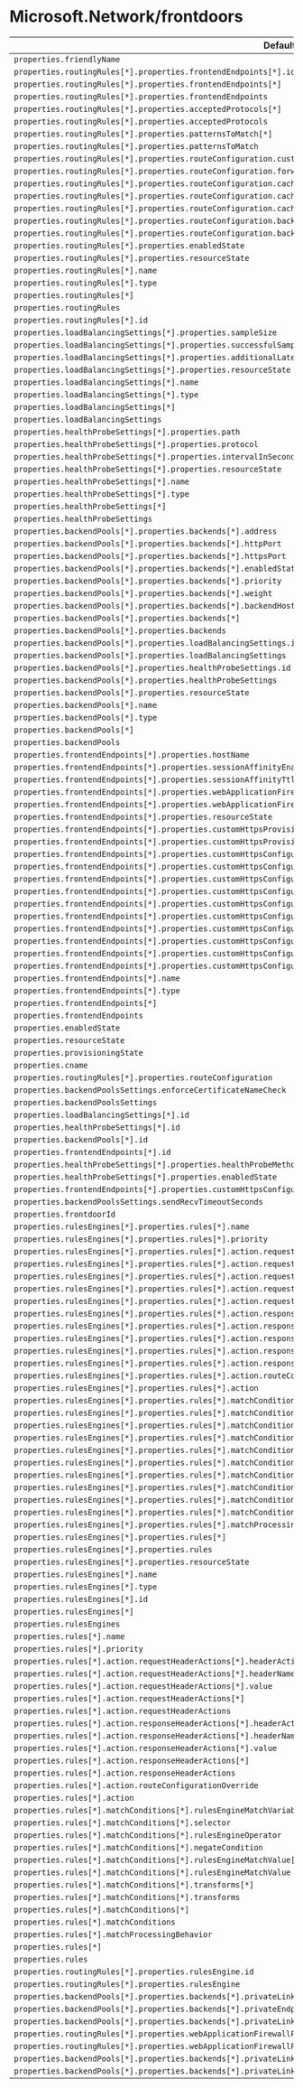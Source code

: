 # Microsoft.Network/frontdoors

| Default Path | Alias |
|---|---|
| `properties.friendlyName` | `Microsoft.Network/frontdoors/friendlyName` |
| `properties.routingRules[*].properties.frontendEndpoints[*].id` | `Microsoft.Network/frontdoors/routingRules[*].frontendEndpoints[*].id` |
| `properties.routingRules[*].properties.frontendEndpoints[*]` | `Microsoft.Network/frontdoors/routingRules[*].frontendEndpoints[*]` |
| `properties.routingRules[*].properties.frontendEndpoints` | `Microsoft.Network/frontdoors/routingRules[*].frontendEndpoints` |
| `properties.routingRules[*].properties.acceptedProtocols[*]` | `Microsoft.Network/frontdoors/routingRules[*].acceptedProtocols[*]` |
| `properties.routingRules[*].properties.acceptedProtocols` | `Microsoft.Network/frontdoors/routingRules[*].acceptedProtocols` |
| `properties.routingRules[*].properties.patternsToMatch[*]` | `Microsoft.Network/frontdoors/routingRules[*].patternsToMatch[*]` |
| `properties.routingRules[*].properties.patternsToMatch` | `Microsoft.Network/frontdoors/routingRules[*].patternsToMatch` |
| `properties.routingRules[*].properties.routeConfiguration.customForwardingPath` | `Microsoft.Network/frontdoors/routingRules[*].customForwardingPath` |
| `properties.routingRules[*].properties.routeConfiguration.forwardingProtocol` | `Microsoft.Network/frontdoors/routingRules[*].forwardingProtocol` |
| `properties.routingRules[*].properties.routeConfiguration.cacheConfiguration.queryParameterStripDirective` | `Microsoft.Network/frontdoors/routingRules[*].cacheConfiguration.queryParameterStripDirective` |
| `properties.routingRules[*].properties.routeConfiguration.cacheConfiguration.dynamicCompression` | `Microsoft.Network/frontdoors/routingRules[*].cacheConfiguration.dynamicCompression` |
| `properties.routingRules[*].properties.routeConfiguration.cacheConfiguration` | `Microsoft.Network/frontdoors/routingRules[*].cacheConfiguration` |
| `properties.routingRules[*].properties.routeConfiguration.backendPool.id` | `Microsoft.Network/frontdoors/routingRules[*].backendPool.id` |
| `properties.routingRules[*].properties.routeConfiguration.backendPool` | `Microsoft.Network/frontdoors/routingRules[*].backendPool` |
| `properties.routingRules[*].properties.enabledState` | `Microsoft.Network/frontdoors/routingRules[*].enabledState` |
| `properties.routingRules[*].properties.resourceState` | `Microsoft.Network/frontdoors/routingRules[*].resourceState` |
| `properties.routingRules[*].name` | `Microsoft.Network/frontdoors/routingRules[*].name` |
| `properties.routingRules[*].type` | `Microsoft.Network/frontdoors/routingRules[*].type` |
| `properties.routingRules[*]` | `Microsoft.Network/frontdoors/routingRules[*]` |
| `properties.routingRules` | `Microsoft.Network/frontdoors/routingRules` |
| `properties.routingRules[*].id` | `Microsoft.Network/frontdoors/routingRules[*].id` |
| `properties.loadBalancingSettings[*].properties.sampleSize` | `Microsoft.Network/frontdoors/loadBalancingSettings[*].sampleSize` |
| `properties.loadBalancingSettings[*].properties.successfulSamplesRequired` | `Microsoft.Network/frontdoors/loadBalancingSettings[*].successfulSamplesRequired` |
| `properties.loadBalancingSettings[*].properties.additionalLatencyMilliseconds` | `Microsoft.Network/frontdoors/loadBalancingSettings[*].additionalLatencyMilliseconds` |
| `properties.loadBalancingSettings[*].properties.resourceState` | `Microsoft.Network/frontdoors/loadBalancingSettings[*].resourceState` |
| `properties.loadBalancingSettings[*].name` | `Microsoft.Network/frontdoors/loadBalancingSettings[*].name` |
| `properties.loadBalancingSettings[*].type` | `Microsoft.Network/frontdoors/loadBalancingSettings[*].type` |
| `properties.loadBalancingSettings[*]` | `Microsoft.Network/frontdoors/loadBalancingSettings[*]` |
| `properties.loadBalancingSettings` | `Microsoft.Network/frontdoors/loadBalancingSettings` |
| `properties.healthProbeSettings[*].properties.path` | `Microsoft.Network/frontdoors/healthProbeSettings[*].path` |
| `properties.healthProbeSettings[*].properties.protocol` | `Microsoft.Network/frontdoors/healthProbeSettings[*].protocol` |
| `properties.healthProbeSettings[*].properties.intervalInSeconds` | `Microsoft.Network/frontdoors/healthProbeSettings[*].intervalInSeconds` |
| `properties.healthProbeSettings[*].properties.resourceState` | `Microsoft.Network/frontdoors/healthProbeSettings[*].resourceState` |
| `properties.healthProbeSettings[*].name` | `Microsoft.Network/frontdoors/healthProbeSettings[*].name` |
| `properties.healthProbeSettings[*].type` | `Microsoft.Network/frontdoors/healthProbeSettings[*].type` |
| `properties.healthProbeSettings[*]` | `Microsoft.Network/frontdoors/healthProbeSettings[*]` |
| `properties.healthProbeSettings` | `Microsoft.Network/frontdoors/healthProbeSettings` |
| `properties.backendPools[*].properties.backends[*].address` | `Microsoft.Network/frontdoors/backendPools[*].backends[*].address` |
| `properties.backendPools[*].properties.backends[*].httpPort` | `Microsoft.Network/frontdoors/backendPools[*].backends[*].httpPort` |
| `properties.backendPools[*].properties.backends[*].httpsPort` | `Microsoft.Network/frontdoors/backendPools[*].backends[*].httpsPort` |
| `properties.backendPools[*].properties.backends[*].enabledState` | `Microsoft.Network/frontdoors/backendPools[*].backends[*].enabledState` |
| `properties.backendPools[*].properties.backends[*].priority` | `Microsoft.Network/frontdoors/backendPools[*].backends[*].priority` |
| `properties.backendPools[*].properties.backends[*].weight` | `Microsoft.Network/frontdoors/backendPools[*].backends[*].weight` |
| `properties.backendPools[*].properties.backends[*].backendHostHeader` | `Microsoft.Network/frontdoors/backendPools[*].backends[*].backendHostHeader` |
| `properties.backendPools[*].properties.backends[*]` | `Microsoft.Network/frontdoors/backendPools[*].backends[*]` |
| `properties.backendPools[*].properties.backends` | `Microsoft.Network/frontdoors/backendPools[*].backends` |
| `properties.backendPools[*].properties.loadBalancingSettings.id` | `Microsoft.Network/frontdoors/backendPools[*].loadBalancingSettings.id` |
| `properties.backendPools[*].properties.loadBalancingSettings` | `Microsoft.Network/frontdoors/backendPools[*].loadBalancingSettings` |
| `properties.backendPools[*].properties.healthProbeSettings.id` | `Microsoft.Network/frontdoors/backendPools[*].healthProbeSettings.id` |
| `properties.backendPools[*].properties.healthProbeSettings` | `Microsoft.Network/frontdoors/backendPools[*].healthProbeSettings` |
| `properties.backendPools[*].properties.resourceState` | `Microsoft.Network/frontdoors/backendPools[*].resourceState` |
| `properties.backendPools[*].name` | `Microsoft.Network/frontdoors/backendPools[*].name` |
| `properties.backendPools[*].type` | `Microsoft.Network/frontdoors/backendPools[*].type` |
| `properties.backendPools[*]` | `Microsoft.Network/frontdoors/backendPools[*]` |
| `properties.backendPools` | `Microsoft.Network/frontdoors/backendPools` |
| `properties.frontendEndpoints[*].properties.hostName` | `Microsoft.Network/frontdoors/frontendEndpoints[*].hostName` |
| `properties.frontendEndpoints[*].properties.sessionAffinityEnabledState` | `Microsoft.Network/frontdoors/frontendEndpoints[*].sessionAffinityEnabledState` |
| `properties.frontendEndpoints[*].properties.sessionAffinityTtlSeconds` | `Microsoft.Network/frontdoors/frontendEndpoints[*].sessionAffinityTtlSeconds` |
| `properties.frontendEndpoints[*].properties.webApplicationFirewallPolicyLink.id` | `Microsoft.Network/frontdoors/frontendEndpoints[*].webApplicationFirewallPolicyLink.id` |
| `properties.frontendEndpoints[*].properties.webApplicationFirewallPolicyLink` | `Microsoft.Network/frontdoors/frontendEndpoints[*].webApplicationFirewallPolicyLink` |
| `properties.frontendEndpoints[*].properties.resourceState` | `Microsoft.Network/frontdoors/frontendEndpoints[*].resourceState` |
| `properties.frontendEndpoints[*].properties.customHttpsProvisioningState` | `Microsoft.Network/frontdoors/frontendEndpoints[*].customHttpsProvisioningState` |
| `properties.frontendEndpoints[*].properties.customHttpsProvisioningSubstate` | `Microsoft.Network/frontdoors/frontendEndpoints[*].customHttpsProvisioningSubstate` |
| `properties.frontendEndpoints[*].properties.customHttpsConfiguration.certificateSource` | `Microsoft.Network/frontdoors/frontendEndpoints[*].customHttpsConfiguration.certificateSource` |
| `properties.frontendEndpoints[*].properties.customHttpsConfiguration.protocolType` | `Microsoft.Network/frontdoors/frontendEndpoints[*].customHttpsConfiguration.protocolType` |
| `properties.frontendEndpoints[*].properties.customHttpsConfiguration.keyVaultCertificateSourceParameters.vault.id` | `Microsoft.Network/frontdoors/frontendEndpoints[*].customHttpsConfiguration.keyVaultCertificateSourceParameters.vault.id` |
| `properties.frontendEndpoints[*].properties.customHttpsConfiguration.keyVaultCertificateSourceParameters.vault` | `Microsoft.Network/frontdoors/frontendEndpoints[*].customHttpsConfiguration.keyVaultCertificateSourceParameters.vault` |
| `properties.frontendEndpoints[*].properties.customHttpsConfiguration.keyVaultCertificateSourceParameters.secretName` | `Microsoft.Network/frontdoors/frontendEndpoints[*].customHttpsConfiguration.keyVaultCertificateSourceParameters.secretName` |
| `properties.frontendEndpoints[*].properties.customHttpsConfiguration.keyVaultCertificateSourceParameters.secretVersion` | `Microsoft.Network/frontdoors/frontendEndpoints[*].customHttpsConfiguration.keyVaultCertificateSourceParameters.secretVersion` |
| `properties.frontendEndpoints[*].properties.customHttpsConfiguration.keyVaultCertificateSourceParameters` | `Microsoft.Network/frontdoors/frontendEndpoints[*].customHttpsConfiguration.keyVaultCertificateSourceParameters` |
| `properties.frontendEndpoints[*].properties.customHttpsConfiguration.frontDoorCertificateSourceParameters.certificateType` | `Microsoft.Network/frontdoors/frontendEndpoints[*].customHttpsConfiguration.frontDoorCertificateSourceParameters.certificateType` |
| `properties.frontendEndpoints[*].properties.customHttpsConfiguration.frontDoorCertificateSourceParameters` | `Microsoft.Network/frontdoors/frontendEndpoints[*].customHttpsConfiguration.frontDoorCertificateSourceParameters` |
| `properties.frontendEndpoints[*].properties.customHttpsConfiguration` | `Microsoft.Network/frontdoors/frontendEndpoints[*].customHttpsConfiguration` |
| `properties.frontendEndpoints[*].name` | `Microsoft.Network/frontdoors/frontendEndpoints[*].name` |
| `properties.frontendEndpoints[*].type` | `Microsoft.Network/frontdoors/frontendEndpoints[*].type` |
| `properties.frontendEndpoints[*]` | `Microsoft.Network/frontdoors/frontendEndpoints[*]` |
| `properties.frontendEndpoints` | `Microsoft.Network/frontdoors/frontendEndpoints` |
| `properties.enabledState` | `Microsoft.Network/frontdoors/enabledState` |
| `properties.resourceState` | `Microsoft.Network/frontdoors/resourceState` |
| `properties.provisioningState` | `Microsoft.Network/frontdoors/provisioningState` |
| `properties.cname` | `Microsoft.Network/frontdoors/cname` |
| `properties.routingRules[*].properties.routeConfiguration` | `Microsoft.Network/frontdoors/routingRules[*].routeConfiguration` |
| `properties.backendPoolsSettings.enforceCertificateNameCheck` | `Microsoft.Network/frontdoors/backendPoolsSettings.enforceCertificateNameCheck` |
| `properties.backendPoolsSettings` | `Microsoft.Network/frontdoors/backendPoolsSettings` |
| `properties.loadBalancingSettings[*].id` | `Microsoft.Network/frontdoors/loadBalancingSettings[*].id` |
| `properties.healthProbeSettings[*].id` | `Microsoft.Network/frontdoors/healthProbeSettings[*].id` |
| `properties.backendPools[*].id` | `Microsoft.Network/frontdoors/backendPools[*].id` |
| `properties.frontendEndpoints[*].id` | `Microsoft.Network/frontdoors/frontendEndpoints[*].id` |
| `properties.healthProbeSettings[*].properties.healthProbeMethod` | `Microsoft.Network/frontdoors/healthProbeSettings[*].healthProbeMethod` |
| `properties.healthProbeSettings[*].properties.enabledState` | `Microsoft.Network/frontdoors/healthProbeSettings[*].enabledState` |
| `properties.frontendEndpoints[*].properties.customHttpsConfiguration.minimumTlsVersion` | `Microsoft.Network/frontdoors/frontendEndpoints[*].customHttpsConfiguration.minimumTlsVersion` |
| `properties.backendPoolsSettings.sendRecvTimeoutSeconds` | `Microsoft.Network/frontdoors/backendPoolsSettings.sendRecvTimeoutSeconds` |
| `properties.frontdoorId` | `Microsoft.Network/frontdoors/frontdoorId` |
| `properties.rulesEngines[*].properties.rules[*].name` | `Microsoft.Network/frontdoors/rulesEngines[*].rules[*].name` |
| `properties.rulesEngines[*].properties.rules[*].priority` | `Microsoft.Network/frontdoors/rulesEngines[*].rules[*].priority` |
| `properties.rulesEngines[*].properties.rules[*].action.requestHeaderActions[*].headerActionType` | `Microsoft.Network/frontdoors/rulesEngines[*].rules[*].action.requestHeaderActions[*].headerActionType` |
| `properties.rulesEngines[*].properties.rules[*].action.requestHeaderActions[*].headerName` | `Microsoft.Network/frontdoors/rulesEngines[*].rules[*].action.requestHeaderActions[*].headerName` |
| `properties.rulesEngines[*].properties.rules[*].action.requestHeaderActions[*].value` | `Microsoft.Network/frontdoors/rulesEngines[*].rules[*].action.requestHeaderActions[*].value` |
| `properties.rulesEngines[*].properties.rules[*].action.requestHeaderActions[*]` | `Microsoft.Network/frontdoors/rulesEngines[*].rules[*].action.requestHeaderActions[*]` |
| `properties.rulesEngines[*].properties.rules[*].action.requestHeaderActions` | `Microsoft.Network/frontdoors/rulesEngines[*].rules[*].action.requestHeaderActions` |
| `properties.rulesEngines[*].properties.rules[*].action.responseHeaderActions[*].headerActionType` | `Microsoft.Network/frontdoors/rulesEngines[*].rules[*].action.responseHeaderActions[*].headerActionType` |
| `properties.rulesEngines[*].properties.rules[*].action.responseHeaderActions[*].headerName` | `Microsoft.Network/frontdoors/rulesEngines[*].rules[*].action.responseHeaderActions[*].headerName` |
| `properties.rulesEngines[*].properties.rules[*].action.responseHeaderActions[*].value` | `Microsoft.Network/frontdoors/rulesEngines[*].rules[*].action.responseHeaderActions[*].value` |
| `properties.rulesEngines[*].properties.rules[*].action.responseHeaderActions[*]` | `Microsoft.Network/frontdoors/rulesEngines[*].rules[*].action.responseHeaderActions[*]` |
| `properties.rulesEngines[*].properties.rules[*].action.responseHeaderActions` | `Microsoft.Network/frontdoors/rulesEngines[*].rules[*].action.responseHeaderActions` |
| `properties.rulesEngines[*].properties.rules[*].action.routeConfigurationOverride` | `Microsoft.Network/frontdoors/rulesEngines[*].rules[*].action.routeConfigurationOverride` |
| `properties.rulesEngines[*].properties.rules[*].action` | `Microsoft.Network/frontdoors/rulesEngines[*].rules[*].action` |
| `properties.rulesEngines[*].properties.rules[*].matchConditions[*].rulesEngineMatchVariable` | `Microsoft.Network/frontdoors/rulesEngines[*].rules[*].matchConditions[*].rulesEngineMatchVariable` |
| `properties.rulesEngines[*].properties.rules[*].matchConditions[*].selector` | `Microsoft.Network/frontdoors/rulesEngines[*].rules[*].matchConditions[*].selector` |
| `properties.rulesEngines[*].properties.rules[*].matchConditions[*].rulesEngineOperator` | `Microsoft.Network/frontdoors/rulesEngines[*].rules[*].matchConditions[*].rulesEngineOperator` |
| `properties.rulesEngines[*].properties.rules[*].matchConditions[*].negateCondition` | `Microsoft.Network/frontdoors/rulesEngines[*].rules[*].matchConditions[*].negateCondition` |
| `properties.rulesEngines[*].properties.rules[*].matchConditions[*].rulesEngineMatchValue[*]` | `Microsoft.Network/frontdoors/rulesEngines[*].rules[*].matchConditions[*].rulesEngineMatchValue[*]` |
| `properties.rulesEngines[*].properties.rules[*].matchConditions[*].rulesEngineMatchValue` | `Microsoft.Network/frontdoors/rulesEngines[*].rules[*].matchConditions[*].rulesEngineMatchValue` |
| `properties.rulesEngines[*].properties.rules[*].matchConditions[*].transforms[*]` | `Microsoft.Network/frontdoors/rulesEngines[*].rules[*].matchConditions[*].transforms[*]` |
| `properties.rulesEngines[*].properties.rules[*].matchConditions[*].transforms` | `Microsoft.Network/frontdoors/rulesEngines[*].rules[*].matchConditions[*].transforms` |
| `properties.rulesEngines[*].properties.rules[*].matchConditions[*]` | `Microsoft.Network/frontdoors/rulesEngines[*].rules[*].matchConditions[*]` |
| `properties.rulesEngines[*].properties.rules[*].matchConditions` | `Microsoft.Network/frontdoors/rulesEngines[*].rules[*].matchConditions` |
| `properties.rulesEngines[*].properties.rules[*].matchProcessingBehavior` | `Microsoft.Network/frontdoors/rulesEngines[*].rules[*].matchProcessingBehavior` |
| `properties.rulesEngines[*].properties.rules[*]` | `Microsoft.Network/frontdoors/rulesEngines[*].rules[*]` |
| `properties.rulesEngines[*].properties.rules` | `Microsoft.Network/frontdoors/rulesEngines[*].rules` |
| `properties.rulesEngines[*].properties.resourceState` | `Microsoft.Network/frontdoors/rulesEngines[*].resourceState` |
| `properties.rulesEngines[*].name` | `Microsoft.Network/frontdoors/rulesEngines[*].name` |
| `properties.rulesEngines[*].type` | `Microsoft.Network/frontdoors/rulesEngines[*].type` |
| `properties.rulesEngines[*].id` | `Microsoft.Network/frontdoors/rulesEngines[*].id` |
| `properties.rulesEngines[*]` | `Microsoft.Network/frontdoors/rulesEngines[*]` |
| `properties.rulesEngines` | `Microsoft.Network/frontdoors/rulesEngines` |
| `properties.rules[*].name` | `Microsoft.Network/frontdoors/rulesEngines.rules[*].name` |
| `properties.rules[*].priority` | `Microsoft.Network/frontdoors/rulesEngines.rules[*].priority` |
| `properties.rules[*].action.requestHeaderActions[*].headerActionType` | `Microsoft.Network/frontdoors/rulesEngines.rules[*].action.requestHeaderActions[*].headerActionType` |
| `properties.rules[*].action.requestHeaderActions[*].headerName` | `Microsoft.Network/frontdoors/rulesEngines.rules[*].action.requestHeaderActions[*].headerName` |
| `properties.rules[*].action.requestHeaderActions[*].value` | `Microsoft.Network/frontdoors/rulesEngines.rules[*].action.requestHeaderActions[*].value` |
| `properties.rules[*].action.requestHeaderActions[*]` | `Microsoft.Network/frontdoors/rulesEngines.rules[*].action.requestHeaderActions[*]` |
| `properties.rules[*].action.requestHeaderActions` | `Microsoft.Network/frontdoors/rulesEngines.rules[*].action.requestHeaderActions` |
| `properties.rules[*].action.responseHeaderActions[*].headerActionType` | `Microsoft.Network/frontdoors/rulesEngines.rules[*].action.responseHeaderActions[*].headerActionType` |
| `properties.rules[*].action.responseHeaderActions[*].headerName` | `Microsoft.Network/frontdoors/rulesEngines.rules[*].action.responseHeaderActions[*].headerName` |
| `properties.rules[*].action.responseHeaderActions[*].value` | `Microsoft.Network/frontdoors/rulesEngines.rules[*].action.responseHeaderActions[*].value` |
| `properties.rules[*].action.responseHeaderActions[*]` | `Microsoft.Network/frontdoors/rulesEngines.rules[*].action.responseHeaderActions[*]` |
| `properties.rules[*].action.responseHeaderActions` | `Microsoft.Network/frontdoors/rulesEngines.rules[*].action.responseHeaderActions` |
| `properties.rules[*].action.routeConfigurationOverride` | `Microsoft.Network/frontdoors/rulesEngines.rules[*].action.routeConfigurationOverride` |
| `properties.rules[*].action` | `Microsoft.Network/frontdoors/rulesEngines.rules[*].action` |
| `properties.rules[*].matchConditions[*].rulesEngineMatchVariable` | `Microsoft.Network/frontdoors/rulesEngines.rules[*].matchConditions[*].rulesEngineMatchVariable` |
| `properties.rules[*].matchConditions[*].selector` | `Microsoft.Network/frontdoors/rulesEngines.rules[*].matchConditions[*].selector` |
| `properties.rules[*].matchConditions[*].rulesEngineOperator` | `Microsoft.Network/frontdoors/rulesEngines.rules[*].matchConditions[*].rulesEngineOperator` |
| `properties.rules[*].matchConditions[*].negateCondition` | `Microsoft.Network/frontdoors/rulesEngines.rules[*].matchConditions[*].negateCondition` |
| `properties.rules[*].matchConditions[*].rulesEngineMatchValue[*]` | `Microsoft.Network/frontdoors/rulesEngines.rules[*].matchConditions[*].rulesEngineMatchValue[*]` |
| `properties.rules[*].matchConditions[*].rulesEngineMatchValue` | `Microsoft.Network/frontdoors/rulesEngines.rules[*].matchConditions[*].rulesEngineMatchValue` |
| `properties.rules[*].matchConditions[*].transforms[*]` | `Microsoft.Network/frontdoors/rulesEngines.rules[*].matchConditions[*].transforms[*]` |
| `properties.rules[*].matchConditions[*].transforms` | `Microsoft.Network/frontdoors/rulesEngines.rules[*].matchConditions[*].transforms` |
| `properties.rules[*].matchConditions[*]` | `Microsoft.Network/frontdoors/rulesEngines.rules[*].matchConditions[*]` |
| `properties.rules[*].matchConditions` | `Microsoft.Network/frontdoors/rulesEngines.rules[*].matchConditions` |
| `properties.rules[*].matchProcessingBehavior` | `Microsoft.Network/frontdoors/rulesEngines.rules[*].matchProcessingBehavior` |
| `properties.rules[*]` | `Microsoft.Network/frontdoors/rulesEngines.rules[*]` |
| `properties.rules` | `Microsoft.Network/frontdoors/rulesEngines.rules` |
| `properties.routingRules[*].properties.rulesEngine.id` | `Microsoft.Network/frontdoors/routingRules[*].rulesEngine.id` |
| `properties.routingRules[*].properties.rulesEngine` | `Microsoft.Network/frontdoors/routingRules[*].rulesEngine` |
| `properties.backendPools[*].properties.backends[*].privateLinkAlias` | `Microsoft.Network/frontdoors/backendPools[*].backends[*].privateLinkAlias` |
| `properties.backendPools[*].properties.backends[*].privateEndpointStatus` | `Microsoft.Network/frontdoors/backendPools[*].backends[*].privateEndpointStatus` |
| `properties.backendPools[*].properties.backends[*].privateLinkApprovalMessage` | `Microsoft.Network/frontdoors/backendPools[*].backends[*].privateLinkApprovalMessage` |
| `properties.routingRules[*].properties.webApplicationFirewallPolicyLink.id` | `Microsoft.Network/frontdoors/routingRules[*].webApplicationFirewallPolicyLink.id` |
| `properties.routingRules[*].properties.webApplicationFirewallPolicyLink` | `Microsoft.Network/frontdoors/routingRules[*].webApplicationFirewallPolicyLink` |
| `properties.backendPools[*].properties.backends[*].privateLinkResourceId` | `Microsoft.Network/frontdoors/backendPools[*].backends[*].privateLinkResourceId` |
| `properties.backendPools[*].properties.backends[*].privateLinkLocation` | `Microsoft.Network/frontdoors/backendPools[*].backends[*].privateLinkLocation` |

